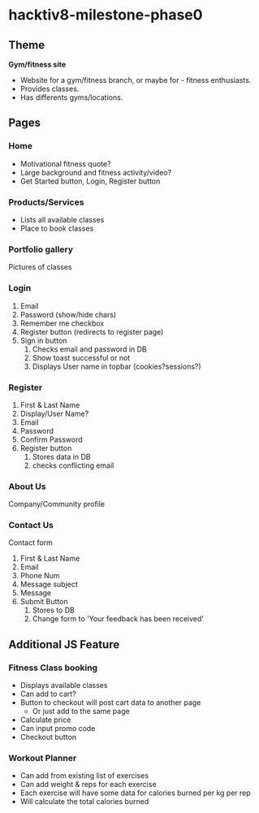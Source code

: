 # hacktiv8-milestone-phase0

## Theme

**Gym/fitness site**

- Website for a gym/fitness branch, or maybe for - fitness enthusiasts.  
- Provides classes.  
- Has differents gyms/locations.  

## Pages

### Home

- Motivational fitness quote?
- Large background and fitness activity/video?
- Get Started button, Login, Register button

### Products/Services

- Lists all available classes  
- Place to book classes

### Portfolio gallery

Pictures of classes

### Login

1. Email
2. Password (show/hide chars)
3. Remember me checkbox
4. Register button (redirects to register page)
5. Sign in button
    1. Checks email and password in DB
    2. Show toast successful or not
    3. Displays User name in topbar (cookies?sessions?)

### Register

1. First & Last Name
2. Display/User Name?
3. Email
4. Password
5. Confirm Password
6. Register button
     1. Stores data in DB
     2. checks conflicting email

### About Us

Company/Community profile

### Contact Us

Contact form

1. First & Last Name
2. Email
3. Phone Num
4. Message subject
5. Message
6. Submit Button
    1. Stores to DB
    2. Change form to 'Your feedback has been received'

## Additional JS Feature

### Fitness Class booking

- Displays available classes
- Can add to cart?
- Button to checkout will post cart data to another page
  - Or just add to the same page
- Calculate price
- Can input promo code
- Checkout button

### Workout Planner

- Can add from existing list of exercises
- Can add weight & reps for each exercise
- Each exercise will have some data for calories burned per kg per rep
- Will calculate the total calories burned

